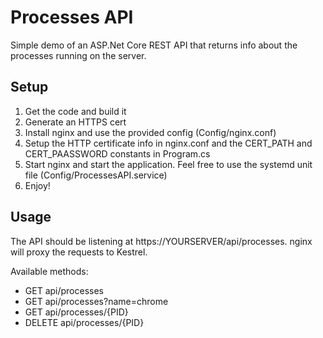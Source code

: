 # Processes API

Simple demo of an ASP.Net Core REST API that returns info about the processes running on the server.

## Setup
1. Get the code and build it
2. Generate an HTTPS cert
3. Install nginx and use the provided config (Config/nginx.conf)
4. Setup the HTTP certificate info in nginx.conf and the CERT_PATH and CERT_PAASSWORD constants in Program.cs
4. Start nginx and start the application. Feel free to use the systemd unit file (Config/ProcessesAPI.service)
5. Enjoy!

## Usage
The API should be listening at https://YOURSERVER/api/processes. nginx will proxy the requests to Kestrel.

Available methods:

+ GET api/processes
+ GET api/processes?name=chrome
+ GET api/processes/{PID}
+ DELETE api/processes/{PID}
